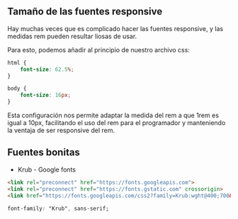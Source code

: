 ## Tamaño de las fuentes responsive

Hay muchas veces que es complicado hacer las fuentes responsive, y las medidas rem pueden resultar liosas de usar.

Para esto, podemos añadir al principio de nuestro archivo css:

```css
html {
    font-size: 62.5%;
}

body {
    font-size: 16px;
}
```

Esta configuración nos permite adaptar la medida del rem a que 1rem es igual a 10px, facilitando el uso del rem para el programador y manteniendo la ventaja de ser responsive del rem.

## Fuentes bonitas

* Krub - Google fonts

```html
<link rel="preconnect" href="https://fonts.googleapis.com">
<link rel="preconnect" href="https://fonts.gstatic.com" crossorigin>
<link href="https://fonts.googleapis.com/css2?family=Krub:wght@400;700&display=swap" rel="stylesheet">
```

```css
font-family: "Krub", sans-serif;
```